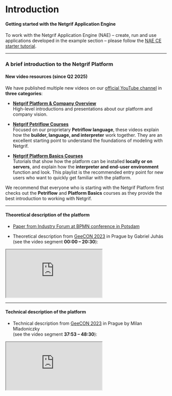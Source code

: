# Introduction

#### Getting started with the Netgrif Application Engine

To work with the Netgrif Application Engine (NAE) – create, run and use applications developed in the example section – please follow the [NAE CE starter tutorial](tutorials/nae-ce-starter/nae-ce-starter.md).

---

### A brief introduction to the Netgrif Platform

#### New video resources (since Q2 2025)

We have published multiple new videos on our [official YouTube channel](https://www.youtube.com/@netgrif) in **three categories**:

- **[Netgrif Platform & Company Overview](https://www.youtube.com/watch?v=UltWpsmjXkg&list=PLHRoRm51BST-DpfxLlb7CJcI3myHlcn9e&pp=gAQB0gcJCWUEOCosWNin)**  
  High-level introductions and presentations about our platform and company vision.

- **[Netgrif Petriflow Courses](https://www.youtube.com/watch?v=sAVgSaBOkUE&list=PLHRoRm51BST_iI-NlBu_xJgR8l8qMrwN_&pp=gAQB)**  
  Focused on our proprietary **Petriflow language**, these videos explain how the **builder, language, and interpreter** work together. They are an excellent starting point to understand the foundations of modeling with Netgrif.

- **[Netgrif Platform Basics Courses](https://www.youtube.com/watch?v=4FLiukKa5Vs&list=PLHRoRm51BST_ARUavNGQcu-5mP2enSHj9&pp=gAQB)**  
  Tutorials that show how the platform can be installed **locally or on servers**, and explain how the **interpreter and end-user environment** function and look. This playlist is the recommended entry point for new users who want to quickly get familiar with the platform.

We recommend that everyone who is starting with the Netgrif Platform first checks out the **Petriflow** and **Platform Basics** courses as they provide the best introduction to working with Netgrif.

---

#### Theoretical description of the platform

- [Paper from Industry Forum at BPMN conference in Potsdam](https://dl.gi.de/server/api/core/bitstreams/eaac437c-862e-4f0b-9001-e5429df5a881/content)

- Theoretical description from [GeeCON 2023](https://2023.geecon.cz/) in Prague by Gabriel Juhás  
  (see the video segment **00:00 – 20:30**):

<div class="container">
    <iframe class="responsive-iframe" src="https://www.youtube.com/embed/RMgLDDZAfrQ" title="YouTube video player"
    allow="accelerometer; autoplay; clipboard-write; encrypted-media; gyroscope; picture-in-picture"
    allowfullscreen></iframe>
</div>

---

#### Technical description of the platform

- Technical description from [GeeCON 2023](https://2023.geecon.cz/) in Prague by Milan Mladoniczky  
  (see the video segment **37:53 – 48:30**):

<div class="container">
    <iframe class="responsive-iframe" src="https://www.youtube.com/embed/RMgLDDZAfrQ?start=2276" title="YouTube video player"
    allow="accelerometer; autoplay; clipboard-write; encrypted-media; gyroscope; picture-in-picture"
    allowfullscreen></iframe>
</div>
